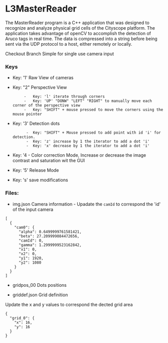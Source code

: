 # L3MasterReader

The MasterReader program is a C++ application that was designed to recognize and analyze physical grid cells of the Cityscope platform. The application takes advantage of openCV to accomplish the detection of Aruco tags in real time. The data is compressed into a string before being sent via the UDP protocol to a host, either remotely or locally.

Checkout Branch Simple for single use camera input

### Keys

- Key: '1' Raw View of cameras
- Key: "2" Perspective View

           -   Key: 'l' iterate through corners
           -   Key: 'UP' "DONW" "LEFT" "RIGHT" to manually move each corner of the perspective view
           -   Key: "SHIFT" + mouse pressed to move the corners using the mouse pointer
           
- Key: '3' Detection dots

            -  Key: "SHIFT" + Mouse pressed to add point with id 'i' for detection.
            -  Key: 'z' increase by 1 the iterator to add a dot 'i'
            -  Key: 'x' decrease by 1 the iterator to add a dot 'i'
          
- Key: '4 - Color correction Mode, Increase or decrease the image contrast and saturation wit the GUI
- Key: '5' Release Mode
- Key: 's' save modifications


### Files:

- img.json Camera information
          - Upadate the ``camId`` to correspond the 'id' of the input camera
```
[
  {
    "cam0": {
      "alpha": 0.6499999761581421,
      "beta": 27.209999084472656,
      "camId": 0,
      "gamma": 1.2999999523162842,
      "x1": 0,
      "x2": 0,
      "y1": 1920,
      "y2": 1080
    }
  }
]
```
- gridpos_00 Dots positions

- griddef.json Grid definition

Update the x and y values to correspond the dected grid area
```
{
  "grid_0": {
    "x": 16,
    "y": 16
  }
}
```
